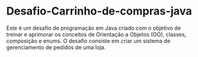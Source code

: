 # Desafio-Carrinho-de-compras-java

Este é um desafio de programação em Java criado com o objetivo de treinar e aprimorar os conceitos de Orientação a Objetos (OO), classes, composição e enums. O desafio consiste em criar um sistema de gerenciamento de pedidos de uma loja.

